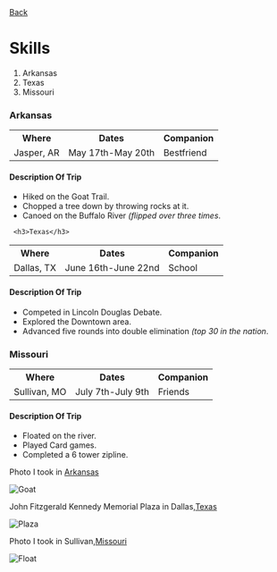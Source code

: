 <!DOCTYPE html>
<html>
<body>
<a href="README.md">Back</a></h>
<h1>Skills</h1>
 <ol>
  <li>Arkansas</li>
  <li>Texas</li>
  <li>Missouri</li>
</ol>
 
  <h3>Arkansas</h3>
  <table>
  <tr>
    <th>Where</th>
    <th>Dates</th>
    <th>Companion</th>
  </tr>
  <tr>
    <td>Jasper, AR</td>
    <td>May 17th-May 20th</td>
    <td>Bestfriend</td>
  </tr>
</table>
  
  <h4><b>Description Of Trip</b></h3>
  
<ul>
    <li>Hiked on the Goat Trail.</li>
    <li>Chopped a tree down by throwing rocks at it.</li>
    <li>Canoed on the Buffalo River <i>(flipped over three times</i>.</li>
</ul>

     <h3>Texas</h3>
  <table>
  <tr>
    <th>Where</th>
    <th>Dates</th>
    <th>Companion</th>
  </tr>
  <tr>
    <td>Dallas, TX</td>
    <td>June 16th-June 22nd</td>
    <td>School</td>
  </tr>
</table>
  
  <h4><b>Description Of Trip</b></h3>
  
<ul>
    <li>Competed in Lincoln Douglas Debate.</li>
    <li>Explored the Downtown area.</li>
    <li>Advanced five rounds into double elimination <i>(top 30 in the nation</i>.</li>
</ul>
    
<h3>Missouri</h3>
  <table>
  <tr>
    <th>Where</th>
    <th>Dates</th>
    <th>Companion</th>
  </tr>
  <tr>
    <td>Sullivan, MO</td>
    <td>July 7th-July 9th</td>
    <td>Friends</td>
  </tr>
</table>
  
  <h4><b>Description Of Trip</b></h3>
  
<ul>
    <li>Floated on the river.</li>
    <li>Played Card games.</li>
    <li>Completed a 6 tower zipline</i>.</li>
</ul>
 
 <p> Photo I took in <a href="https://www.nps.gov/buff/index.htm">Arkansas</a> </p>
 <img src="https://user-images.githubusercontent.com/89501767/144784252-a9fec68a-bce8-4a85-a17a-9bb371a433c2.png" alt="Goat">

<p> John Fitzgerald Kennedy Memorial Plaza in Dallas,<a href="https://www.jfk.org/the-assassination/history-of-john-f-kennedy-memorial-plaza/">Texas</a> </p>
 <img src="https://user-images.githubusercontent.com/89501767/144784312-0d1afc49-5da0-429d-8a36-cd506f716827.png" alt="Plaza">

 <p> Photo I took in Sullivan,<a href="https://www.nps.gov/buff/index.htm">Missouri</a> </p>
 <img src="https://user-images.githubusercontent.com/89501767/144784598-bfada4f7-96a3-48b9-a6d5-84c387410590.png" alt="Float">

</body>
</html>
